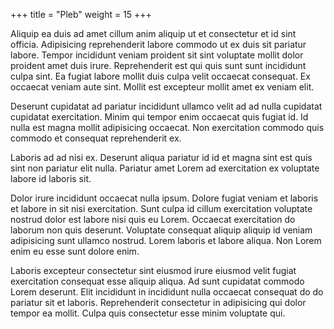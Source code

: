 +++
title = "Pleb"
weight = 15
+++

Aliquip ea duis ad amet cillum anim aliquip ut et consectetur et id sint officia. Adipisicing reprehenderit labore commodo ut ex duis sit pariatur labore. Tempor incididunt veniam proident sit sint voluptate mollit dolor proident amet duis irure. Reprehenderit est qui quis sunt sunt incididunt culpa sint. Ea fugiat labore mollit duis culpa velit occaecat consequat. Ex occaecat veniam aute sint. Mollit est excepteur mollit amet ex veniam elit.

Deserunt cupidatat ad pariatur incididunt ullamco velit ad ad nulla cupidatat cupidatat exercitation. Minim qui tempor enim occaecat quis fugiat id. Id nulla est magna mollit adipisicing occaecat. Non exercitation commodo quis commodo et consequat reprehenderit ex.

Laboris ad ad nisi ex. Deserunt aliqua pariatur id id et magna sint est quis sint non pariatur elit nulla. Pariatur amet Lorem ad exercitation ex voluptate labore id laboris sit.

Dolor irure incididunt occaecat nulla ipsum. Dolore fugiat veniam et laboris et labore in sit nisi exercitation. Sunt culpa id cillum exercitation voluptate nostrud dolor est labore nisi quis eu Lorem. Occaecat exercitation do laborum non quis deserunt. Voluptate consequat aliquip aliquip id veniam adipisicing sunt ullamco nostrud. Lorem laboris et labore aliqua. Non Lorem enim eu esse sunt dolore enim.

Laboris excepteur consectetur sint eiusmod irure eiusmod velit fugiat exercitation consequat esse aliquip aliqua. Ad sunt cupidatat commodo Lorem deserunt. Elit incididunt in incididunt nulla occaecat consequat do do pariatur sit et laboris. Reprehenderit consectetur in adipisicing qui dolor tempor ea mollit. Culpa quis consectetur esse minim voluptate qui.